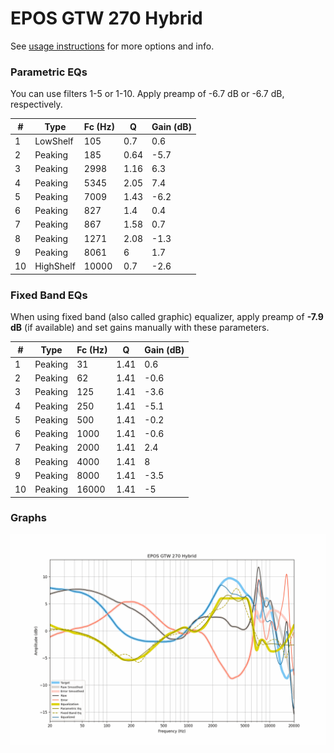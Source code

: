 # EPOS GTW 270 Hybrid
See [usage instructions](https://github.com/jaakkopasanen/AutoEq#usage) for more options and info.

### Parametric EQs
You can use filters 1-5 or 1-10. Apply preamp of -6.7 dB or -6.7 dB, respectively.

|   # | Type      |   Fc (Hz) |    Q |   Gain (dB) |
|-----|-----------|-----------|------|-------------|
|   1 | LowShelf  |       105 | 0.7  |         0.6 |
|   2 | Peaking   |       185 | 0.64 |        -5.7 |
|   3 | Peaking   |      2998 | 1.16 |         6.3 |
|   4 | Peaking   |      5345 | 2.05 |         7.4 |
|   5 | Peaking   |      7009 | 1.43 |        -6.2 |
|   6 | Peaking   |       827 | 1.4  |         0.4 |
|   7 | Peaking   |       867 | 1.58 |         0.7 |
|   8 | Peaking   |      1271 | 2.08 |        -1.3 |
|   9 | Peaking   |      8061 | 6    |         1.7 |
|  10 | HighShelf |     10000 | 0.7  |        -2.6 |

### Fixed Band EQs
When using fixed band (also called graphic) equalizer, apply preamp of **-7.9 dB** (if available) and set gains manually with these parameters.

|   # | Type    |   Fc (Hz) |    Q |   Gain (dB) |
|-----|---------|-----------|------|-------------|
|   1 | Peaking |        31 | 1.41 |         0.6 |
|   2 | Peaking |        62 | 1.41 |        -0.6 |
|   3 | Peaking |       125 | 1.41 |        -3.6 |
|   4 | Peaking |       250 | 1.41 |        -5.1 |
|   5 | Peaking |       500 | 1.41 |        -0.2 |
|   6 | Peaking |      1000 | 1.41 |        -0.6 |
|   7 | Peaking |      2000 | 1.41 |         2.4 |
|   8 | Peaking |      4000 | 1.41 |         8   |
|   9 | Peaking |      8000 | 1.41 |        -3.5 |
|  10 | Peaking |     16000 | 1.41 |        -5   |

### Graphs
![](./EPOS%20GTW%20270%20Hybrid.png)
